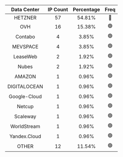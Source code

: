 | Data Center | IP Count | Percentage | Freq |
|:------------:|:--------:|:-----------:|:-----:|
| HETZNER | 57 | 54.81% | 🔴 |
| OVH | 16 | 15.38% | 🟢 |
| Contabo | 4 | 3.85% | 🟢 |
| MEVSPACE | 4 | 3.85% | 🟢 |
| LeaseWeb | 2 | 1.92% | 🟢 |
| Nubes | 2 | 1.92% | 🟢 |
| AMAZON | 1 | 0.96% | 🟢 |
| DIGITALOCEAN | 1 | 0.96% | 🟢 |
| Google-Cloud | 1 | 0.96% | 🟢 |
| Netcup | 1 | 0.96% | 🟢 |
| Scaleway | 1 | 0.96% | 🟢 |
| WorldStream | 1 | 0.96% | 🟢 |
| Yandex.Cloud | 1 | 0.96% | 🟢 |
| OTHER | 12 | 11.54% | 🟢 |